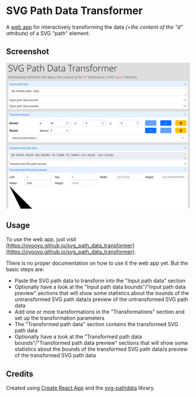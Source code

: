 # SVG Path Data Transformer

A [web app](https://oyooyo.github.io/svg_path_data_transformer) for interactively transforming the data _(=the content of the "d" attribute)_ of a SVG "path" element.

## Screenshot

![Screenshot](https://raw.githubusercontent.com/oyooyo/svg_path_data_transformer/master/screenshot.png)

## Usage

To use the web app, just visit [https://oyooyo.github.io/svg_path_data_transformer](https://oyooyo.github.io/svg_path_data_transformer).

There is no proper documentation on how to use it the web app yet. But the basic steps are:
- Paste the SVG path data to transform into the "Input path data" section
- Optionally have a look at the "Input path data bounds"/"Input path data preview" sections that will show some statistics about the bounds of the untransformed SVG path data/a preview of the untransformed SVG path data
- Add one or more transformations in the "Transformations" section and set up the transformation parameters
- The "Transformed path data" section contains the transformed SVG path data
- Optionally have a look at the "Transformed path data bounds"/"Transformed path data preview" sections that will show some statistics about the bounds of the transformed SVG path data/a preview of the transformed SVG path data

## Credits

Created using [Create React App](https://github.com/facebook/create-react-app) and the [svg-pathdata](https://github.com/nfroidure/svg-pathdata) library.